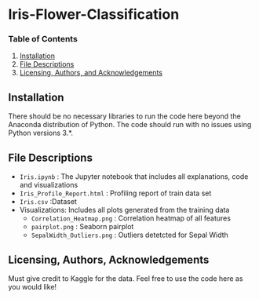 # Iris-Flower-Classification

### Table of Contents
1. [Installation](#installation)
2. [File Descriptions](#files)
3. [Licensing, Authors, and Acknowledgements](#licensing)

## Installation <a name="installation"></a>

There should be no necessary libraries to run the code here beyond the Anaconda distribution of Python.  The code should run with no issues using Python versions 3.*.

## File Descriptions <a name="files"></a>

* `Iris.ipynb` : The Jupyter notebook that includes all explanations, code and visualizations
* `Iris_Profile_Report.html` : Profiling report of train data set
* `Iris.csv` :Dataset
* Visualizations: Includes all plots generated from the training data
   * `Correlation_Heatmap.png` : Correlation heatmap of all features
   * `pairplot.png` : Seaborn pairplot
   * `SepalWidth_Outliers.png` : Outliers detetcted for Sepal Width
   
## Licensing, Authors, Acknowledgements<a name="licensing"></a>

Must give credit to Kaggle for the data. Feel free to use the code here as you would like!
